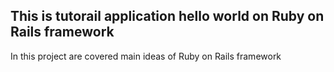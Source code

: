 <h2>This is tutorail application hello world on Ruby on Rails framework</h2>
In this project are covered main ideas of Ruby on Rails framework
